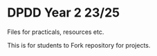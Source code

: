 # DPDD Year 2 23/25 

Files for practicals, resources etc. 

This is for students to Fork repository for projects. 
